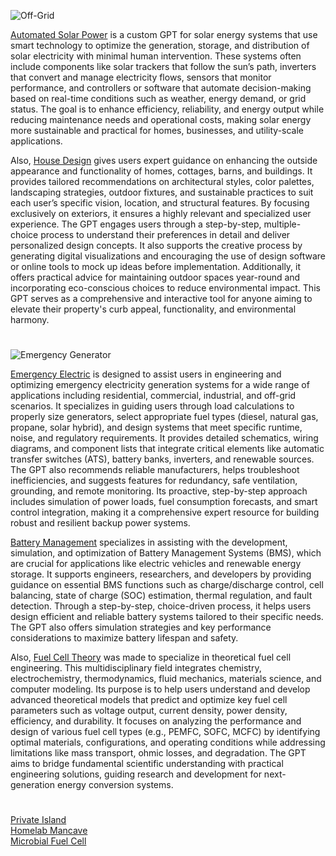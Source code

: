 ![Off-Grid](https://github.com/user-attachments/assets/74a0f18f-7f00-4566-8f3d-b57c0809e8a5)

[Automated Solar Power](https://chatgpt.com/g/g-5FdYQrXwA-automated-solar-power) is a custom GPT for solar energy systems that use smart technology to optimize the generation, storage, and distribution of solar electricity with minimal human intervention. These systems often include components like solar trackers that follow the sun’s path, inverters that convert and manage electricity flows, sensors that monitor performance, and controllers or software that automate decision-making based on real-time conditions such as weather, energy demand, or grid status. The goal is to enhance efficiency, reliability, and energy output while reducing maintenance needs and operational costs, making solar energy more sustainable and practical for homes, businesses, and utility-scale applications.

Also, [House Design](https://chatgpt.com/g/g-WgXvQZZ5a-house-design) gives users expert guidance on enhancing the outside appearance and functionality of homes, cottages, barns, and buildings. It provides tailored recommendations on architectural styles, color palettes, landscaping strategies, outdoor fixtures, and sustainable practices to suit each user’s specific vision, location, and structural features. By focusing exclusively on exteriors, it ensures a highly relevant and specialized user experience. The GPT engages users through a step-by-step, multiple-choice process to understand their preferences in detail and deliver personalized design concepts. It also supports the creative process by generating digital visualizations and encouraging the use of design software or online tools to mock up ideas before implementation. Additionally, it offers practical advice for maintaining outdoor spaces year-round and incorporating eco-conscious choices to reduce environmental impact. This GPT serves as a comprehensive and interactive tool for anyone aiming to elevate their property's curb appeal, functionality, and environmental harmony.

#

![Emergency Generator](https://github.com/user-attachments/assets/549ada36-1ee7-444a-9812-9e0ef5a94bfa)

[Emergency Electric](https://chatgpt.com/g/g-68509555db4c81918954cf3239ed6eaa-emergency-electric) is designed to assist users in engineering and optimizing emergency electricity generation systems for a wide range of applications including residential, commercial, industrial, and off-grid scenarios. It specializes in guiding users through load calculations to properly size generators, select appropriate fuel types (diesel, natural gas, propane, solar hybrid), and design systems that meet specific runtime, noise, and regulatory requirements. It provides detailed schematics, wiring diagrams, and component lists that integrate critical elements like automatic transfer switches (ATS), battery banks, inverters, and renewable sources. The GPT also recommends reliable manufacturers, helps troubleshoot inefficiencies, and suggests features for redundancy, safe ventilation, grounding, and remote monitoring. Its proactive, step-by-step approach includes simulation of power loads, fuel consumption forecasts, and smart control integration, making it a comprehensive expert resource for building robust and resilient backup power systems.

[Battery Management](https://chatgpt.com/g/g-i45fcyp8C-battery-management) specializes in assisting with the development, simulation, and optimization of Battery Management Systems (BMS), which are crucial for applications like electric vehicles and renewable energy storage. It supports engineers, researchers, and developers by providing guidance on essential BMS functions such as charge/discharge control, cell balancing, state of charge (SOC) estimation, thermal regulation, and fault detection. Through a step-by-step, choice-driven process, it helps users design efficient and reliable battery systems tailored to their specific needs. The GPT also offers simulation strategies and key performance considerations to maximize battery lifespan and safety.

Also, [Fuel Cell Theory](https://chatgpt.com/g/g-685895cf96fc8191944051bc2cb3405d-fuel-cell-theory) was made to specialize in theoretical fuel cell engineering. This multidisciplinary field integrates chemistry, electrochemistry, thermodynamics, fluid mechanics, materials science, and computer modeling. Its purpose is to help users understand and develop advanced theoretical models that predict and optimize key fuel cell parameters such as voltage output, current density, power density, efficiency, and durability. It focuses on analyzing the performance and design of various fuel cell types (e.g., PEMFC, SOFC, MCFC) by identifying optimal materials, configurations, and operating conditions while addressing limitations like mass transport, ohmic losses, and degradation. The GPT aims to bridge fundamental scientific understanding with practical engineering solutions, guiding research and development for next-generation energy conversion systems.

#

[Private Island](https://github.com/sourceduty/Private_Island)
<br>
[Homelab Mancave](https://github.com/sourceduty/Homelab_Mancave)
<br>
[Microbial Fuel Cell](https://chatgpt.com/g/g-677d28879cd08191becc4867877abd51-microbial-fuel-cell-mfc)
